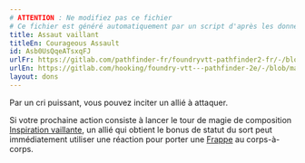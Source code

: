 ```yaml
---
# ATTENTION : Ne modifiez pas ce fichier
# Ce fichier est généré automatiquement par un script d'après les données du module Foundry VTT officiel et de sa traduction
title: Assaut vaillant
titleEn: Courageous Assault
id: Asb0UsQqeATsxqFJ
urlFr: https://gitlab.com/pathfinder-fr/foundryvtt-pathfinder2-fr/-/blob/master/data/feats/Asb0UsQqeATsxqFJ.htm
urlEn: https://gitlab.com/hooking/foundry-vtt---pathfinder-2e/-/blob/master/packs/data/feats.db/courageous-assault.json
layout: dons
---
```

Par un cri puissant, vous pouvez inciter un allié à attaquer.

Si votre prochaine action consiste à lancer le tour de magie de composition [Inspiration vaillante](../sorts/inspiration-vaillante.html), un allié qui obtient le bonus de statut du sort peut immédiatement utiliser une réaction pour porter une [Frappe](../actions/frapper.html) au corps-à-corps.
